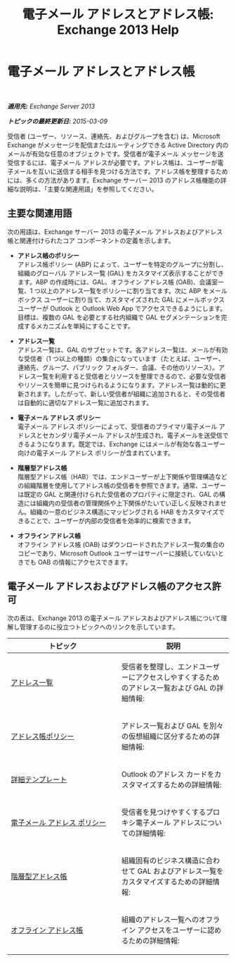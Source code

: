 ﻿---
title: '電子メール アドレスとアドレス帳: Exchange 2013 Help'
TOCTitle: 電子メール アドレスとアドレス帳
ms:assetid: b97d0f68-691a-42af-9a6c-4dcc37b28a42
ms:mtpsurl: https://technet.microsoft.com/ja-jp/library/JJ657488(v=EXCHG.150)
ms:contentKeyID: 49896438
ms.date: 04/24/2018
mtps_version: v=EXCHG.150
ms.translationtype: HT
---

# 電子メール アドレスとアドレス帳

 

_**適用先:** Exchange Server 2013_

_**トピックの最終更新日:** 2015-03-09_

受信者 (ユーザー、リソース、連絡先、およびグループを含む) は、Microsoft Exchange がメッセージを配信またはルーティングできる Active Directory 内のメールが有効な任意のオブジェクトです。受信者が電子メール メッセージを送受信するには、電子メール アドレスが必要です。アドレス帳は、ユーザーが電子メールを互いに送信する相手を見つける方法です。アドレス帳を整理するためには、多くの方法があります。Exchange サーバー 2013 のアドレス帳機能の詳細な説明は、「主要な関連用語」を参照してください。

## 主要な関連用語

次の用語は、Exchange サーバー 2013 の電子メール アドレスおよびアドレス帳と関連付けられたコア コンポーネントの定義を示します。

  - **アドレス帳のポリシー**  
    アドレス帳ポリシー (ABP) によって、ユーザーを特定のグループに分割し、組織のグローバル アドレス一覧 (GAL) をカスタマイズ表示することができます。ABP の作成時には、GAL、オフライン アドレス帳 (OAB)、会議室一覧、1 つ以上のアドレス一覧をポリシーに割り当てます。次に ABP をメールボックス ユーザーに割り当て、カスタマイズされた GAL にメールボックス ユーザーが Outlook と Outlook Web App でアクセスできるようにします。目標は、複数の GAL を必要とする社内組織で GAL セグメンテーションを完成するメカニズムを単純にすることです。

<!-- end list -->

  - **アドレス一覧**  
    アドレス一覧は、GAL のサブセットです。各アドレス一覧は、メールが有効な受信者（1 つ以上の種類）の集合になっています（たとえば、ユーザー、連絡先、グループ、パブリック フォルダー、会議、その他のリソース）。アドレス一覧を利用すると受信者とリソースを整理できるので、必要な受信者やリソースを簡単に見つけられるようになります。アドレス一覧は動的に更新されます。したがって、新しい受信者が組織に追加されると、その受信者は自動的に適切なアドレス一覧に追加されます。

<!-- end list -->

  - **電子メール アドレス ポリシー**  
    電子メール アドレス ポリシーによって、受信者のプライマリ電子メール アドレスとセカンダリ電子メール アドレスが生成され、電子メールを送受信できるようになります。既定では、Exchange にはメールが有効な各ユーザー向けの電子メール アドレス ポリシーが含まれています。

<!-- end list -->

  - **階層型アドレス帳**  
    階層型アドレス帳（HAB）では、エンドユーザーが上下関係や管理構造などの組織階層を使用してアドレス帳の受信者を参照できます。通常、ユーザーは既定の GAL と関連付けられた受信者のプロパティに限定され、GAL の構造には組織内の受信者の管理関係や上下関係がたいてい正しく反映されません。組織の一意のビジネス構造にマッピングされる HAB をカスタマイズできることで、ユーザーが内部の受信者を効率的に検索できます。

<!-- end list -->

  - **オフライン アドレス帳**  
    オフライン アドレス帳 (OAB) はダウンロードされたアドレス一覧の集合のコピーであり、Microsoft Outlook ユーザーはサーバーに接続していないときでも OAB の情報にアクセスできます。

## 電子メール アドレスおよびアドレス帳のアクセス許可

次の表は、Exchange 2013 の電子メール アドレスおよびアドレス帳について理解し管理するのに役立つトピックへのリンクを示しています。


<table>
<colgroup>
<col style="width: 50%" />
<col style="width: 50%" />
</colgroup>
<thead>
<tr class="header">
<th>トピック</th>
<th>説明</th>
</tr>
</thead>
<tbody>
<tr class="odd">
<td><p><a href="https://docs.microsoft.com/ja-jp/exchange/address-books/address-lists/address-lists">アドレス一覧</a></p></td>
<td><p>受信者を整理し、エンドユーザーにアクセスしやすくするためのアドレス一覧および GAL の詳細情報:</p></td>
</tr>
<tr class="even">
<td><p><a href="address-book-policies-exchange-2013-help.md">アドレス帳ポリシー</a></p></td>
<td><p>アドレス一覧および GAL を別々の仮想組織に区分するための詳細情報:</p></td>
</tr>
<tr class="odd">
<td><p><a href="details-templates-exchange-2013-help.md">詳細テンプレート</a></p></td>
<td><p>Outlook のアドレス カードをカスタマイズするための詳細情報:</p></td>
</tr>
<tr class="even">
<td><p><a href="email-address-policies-exchange-2013-help.md">電子メール アドレス ポリシー</a></p></td>
<td><p>受信者を見つけやすくするプロキシ電子メール アドレスについての詳細情報:</p></td>
</tr>
<tr class="odd">
<td><p><a href="https://docs.microsoft.com/ja-jp/exchange/address-books/hierarchical-address-books/hierarchical-address-books">階層型アドレス帳</a></p></td>
<td><p>組織固有のビジネス構造に合わせて GAL およびアドレス一覧をカスタマイズするための詳細情報:</p></td>
</tr>
<tr class="even">
<td><p><a href="offline-address-books-exchange-2013-help.md">オフライン アドレス帳</a></p></td>
<td><p>組織のアドレス一覧へのオフライン アクセスをユーザーに認めるための詳細情報:</p></td>
</tr>
</tbody>
</table>

